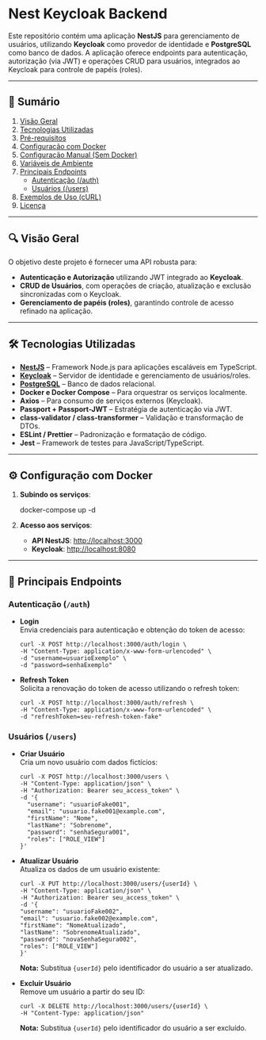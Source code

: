 # Nest Keycloak Backend

Este repositório contém uma aplicação **NestJS** para gerenciamento de usuários, utilizando **Keycloak** como provedor de identidade e **PostgreSQL** como banco de dados. A aplicação oferece endpoints para autenticação, autorização (via JWT) e operações CRUD para usuários, integrados ao Keycloak para controle de papéis (roles).

---

## 📑 Sumário

1. [Visão Geral](#visão-geral)
2. [Tecnologias Utilizadas](#tecnologias-utilizadas)
3. [Pré-requisitos](#pré-requisitos)
4. [Configuração com Docker](#configuração-com-docker)
5. [Configuração Manual (Sem Docker)](#configuração-manual-sem-docker)
6. [Variáveis de Ambiente](#variáveis-de-ambiente)
7. [Principais Endpoints](#principais-endpoints)
   - [Autenticação (/auth)](#autenticação-auth)
   - [Usuários (/users)](#usuários-users)
8. [Exemplos de Uso (cURL)](#exemplos-de-uso-curl)
9. [Licença](#licença)

---

## 🔍 Visão Geral

O objetivo deste projeto é fornecer uma API robusta para:

- **Autenticação e Autorização** utilizando JWT integrado ao **Keycloak**.
- **CRUD de Usuários**, com operações de criação, atualização e exclusão sincronizadas com o Keycloak.
- **Gerenciamento de papéis (roles)**, garantindo controle de acesso refinado na aplicação.

---

## 🛠 Tecnologias Utilizadas

- **[NestJS](https://nestjs.com/)** – Framework Node.js para aplicações escaláveis em TypeScript.
- **[Keycloak](https://www.keycloak.org/)** – Servidor de identidade e gerenciamento de usuários/roles.
- **[PostgreSQL](https://www.postgresql.org/)** – Banco de dados relacional.
- **Docker e Docker Compose** – Para orquestrar os serviços localmente.
- **Axios** – Para consumo de serviços externos (Keycloak).
- **Passport + Passport-JWT** – Estratégia de autenticação via JWT.
- **class-validator / class-transformer** – Validação e transformação de DTOs.
- **ESLint / Prettier** – Padronização e formatação de código.
- **Jest** – Framework de testes para JavaScript/TypeScript.

---

## ⚙️ Configuração com Docker

1. **Subindo os serviços**:

   docker-compose up -d

2. **Acesso aos serviços**:
   - **API NestJS**: [http://localhost:3000](http://localhost:3000)
   - **Keycloak**: [http://localhost:8080](http://localhost:8080)

---

## 🔗 Principais Endpoints

### Autenticação (`/auth`)

- **Login**  
  Envia credenciais para autenticação e obtenção do token de acesso:

      curl -X POST http://localhost:3000/auth/login \
      -H "Content-Type: application/x-www-form-urlencoded" \
      -d "username=usuarioExemplo" \
      -d "password=senhaExemplo"

- **Refresh Token**  
  Solicita a renovação do token de acesso utilizando o refresh token:

      curl -X POST http://localhost:3000/auth/refresh \
      -H "Content-Type: application/x-www-form-urlencoded" \
      -d "refreshToken=seu-refresh-token-fake"

### Usuários (`/users`)

- **Criar Usuário**  
  Cria um novo usuário com dados fictícios:

      curl -X POST http://localhost:3000/users \
      -H "Content-Type: application/json" \
      -H "Authorization: Bearer seu_access_token" \
      -d '{
        "username": "usuarioFake001",
        "email": "usuario.fake001@example.com",
        "firstName": "Nome",
        "lastName": "Sobrenome",
        "password": "senhaSegura001",
        "roles": ["ROLE_VIEW"]
      }'

- **Atualizar Usuário**  
  Atualiza os dados de um usuário existente:

      curl -X PUT http://localhost:3000/users/{userId} \
      -H "Content-Type: application/json" \
      -H "Authorization: Bearer seu_access_token" \
      -d '{
      "username": "usuarioFake002",
      "email": "usuario.fake002@example.com",
      "firstName": "NomeAtualizado",
      "lastName": "SobrenomeAtualizado",
      "password": "novaSenhaSegura002",
      "roles": ["ROLE_VIEW"]
      }'


  **Nota:** Substitua `{userId}` pelo identificador do usuário a ser atualizado.

- **Excluir Usuário**  
  Remove um usuário a partir do seu ID:

      curl -X DELETE http://localhost:3000/users/{userId} \
      -H "Content-Type: application/json"

  **Nota:** Substitua `{userId}` pelo identificador do usuário a ser excluído.

